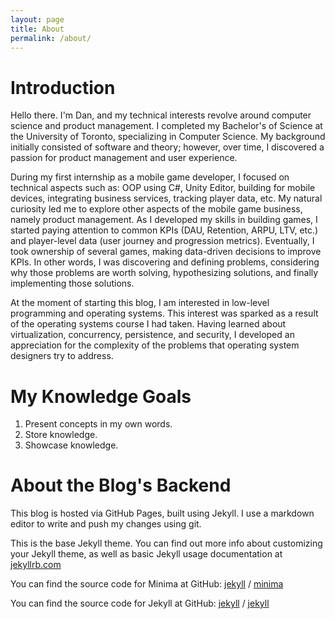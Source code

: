```yaml
---
layout: page
title: About
permalink: /about/
---
```


# Introduction

Hello there. I'm Dan, and my technical interests revolve around computer science and product management. I completed my Bachelor's of Science at the University of Toronto, specializing in Computer Science. My background initially consisted of software and theory; however, over time, I discovered a passion for product management and user experience.

During my first internship as a mobile game developer, I focused on technical aspects such as: OOP using C#, Unity Editor, building for mobile devices, integrating business services, tracking player data, etc. My natural curiosity led me to explore other aspects of the mobile game business, namely product management. As I developed my skills in building games, I started paying attention to common KPIs (DAU, Retention, ARPU, LTV, etc.) and player-level data (user journey and progression metrics). Eventually, I took ownership of several games, making data-driven decisions to improve KPIs. In other words, I was discovering and defining problems, considering why those problems are worth solving, hypothesizing solutions, and finally implementing those solutions.

At the moment of starting this blog, I am interested in low-level programming and operating systems. This interest was sparked as a result of the operating systems course I had taken. Having learned about virtualization, concurrency, persistence, and security, I developed an appreciation for the complexity of the problems that operating system designers try to address.

# My Knowledge Goals

1. Present concepts in my own words.
2. Store knowledge.
3. Showcase knowledge.

# About the Blog's Backend

This blog is hosted via GitHub Pages, built using Jekyll. I use a markdown editor to write and push my changes using git.

This is the base Jekyll theme. You can find out more info about customizing your Jekyll theme, as well as basic Jekyll usage documentation at [jekyllrb.com](https://jekyllrb.com/)

You can find the source code for Minima at GitHub:
[jekyll][jekyll-organization] /
[minima](https://github.com/jekyll/minima)

You can find the source code for Jekyll at GitHub:
[jekyll][jekyll-organization] /
[jekyll](https://github.com/jekyll/jekyll)

[jekyll-organization]: https://github.com/jekyll
